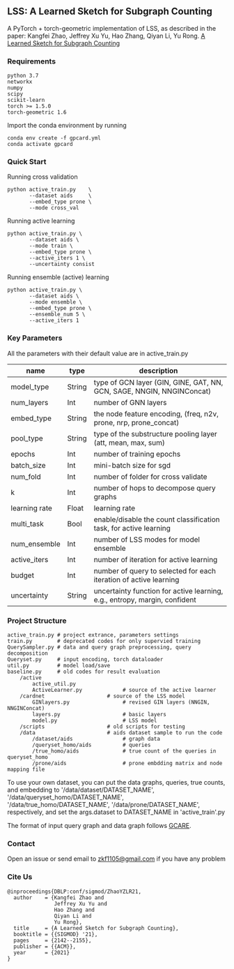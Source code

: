 LSS: A Learned Sketch for Subgraph Counting
-----------------
A PyTorch + torch-geometric implementation of LSS, as described in the paper:
Kangfei Zhao, Jeffrey Xu Yu, Hao Zhang, Qiyan Li, Yu Rong. [A Learned Sketch for Subgraph Counting](https://dl.acm.org/doi/10.1145/3448016.3457289)

### Requirements
```
python 3.7
networkx
numpy
scipy
scikit-learn
torch >= 1.5.0
torch-geometric 1.6
```

Import the conda environment by running
```
conda env create -f gpcard.yml
conda activate gpcard
```



### Quick Start
Running cross validation
```
python active_train.py    \
       --dataset aids     \
       --embed_type prone \
       --mode cross_val   
```
Running active learning
```
python active_train.py \
       --dataset aids \
       --mode train \
       --embed_type prone \
       --active_iters 1 \
       --uncertainty consist
```
Running ensemble (active) learning
```
python active_train.py \
       --dataset aids \
       --mode ensemble \
       --embed_type prone \
       --ensemble_num 5 \
       --active_iters 1 
```

### Key Parameters
All the parameters with their default value are in active_train.py

| name | type   | description | 
| ----- | --------- | ----------- |
| model_type | String |  type of GCN layer (GIN, GINE, GAT, NN, GCN, SAGE, NNGIN, NNGINConcat)           |
| num_layers  | Int    | number of GNN layers    |
| embed_type | String | the node feature encoding, (freq, n2v, prone, nrp, prone_concat)|
| pool_type  | String | type of the substructure pooling layer (att, mean, max, sum)  |
| epochs  | Int   | number of training epochs  |
| batch_size  | Int   | mini-batch size for sgd  |
| num_fold  | Int   | number of folder for cross validate |
| k  | Int   | number of hops to decompose query graphs |
| learning rate | Float   | learning rate  |
| multi_task    | Bool | enable/disable the count classification task, for active learning|
| num_ensemble  | Int   | number of LSS modes for model ensemble |
| active_iters  | Int   | number of iteration for active learning |
| budget  | Int   | number of query to selected for each iteration of active learning |
| uncertainty | String | uncertainty function for active learning, e.g., entropy, margin, confident |


### Project Structure
```
active_train.py # project extrance, parameters settings
train.py        # deprecated codes for only supervied training
QuerySampler.py # data and query graph preprocessing, query decomposition
Queryset.py     # input encoding, torch dataloader
util.py         # model load/save
baseline.py     # old codes for result evaluation
    /active
        active_util.py
        ActiveLearner.py             # source of the active learner
    /cardnet                    # source of the LSS model
        GINlayers.py                 # revised GIN layers (NNGIN, NNGINConcat)
        layers.py                    # basic layers
        model.py                     # LSS model
    /scripts                    # old scripts for testing
    /data                       # aids dataset sample to run the code
        /dataset/aids                # graph data
        /queryset_homo/aids          # queries
        /true_homo/aids              # true count of the queries in queryset_homo
        /prone/aids                  # prone embdding matrix and node mapping file
```
To use your own dataset, you can put the data graphs, queries, true counts, and embedding to 
'/data/dataset/DATASET_NAME', '/data/queryset_homo/DATASET_NAME', '/data/true_homo/DATASET_NAME', '/data/prone/DATASET_NAME', respectively, and set the args.dataset to DATASET_NAME in 'active_train'.py  

The format of input query graph and data graph follows [GCARE](https://github.com/yspark-dblab/gcare).

### Contact
Open an issue or send email to zkf1105@gmail.com if you have any problem

### Cite Us
```
@inproceedings{DBLP:conf/sigmod/ZhaoYZLR21,
  author    = {Kangfei Zhao and
               Jeffrey Xu Yu and
               Hao Zhang and
               Qiyan Li and
               Yu Rong},
  title     = {A Learned Sketch for Subgraph Counting},
  booktitle = {{SIGMOD} '21},
  pages     = {2142--2155},
  publisher = {{ACM}},
  year      = {2021}
}
```
